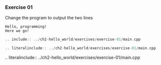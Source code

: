 ### Exercise 01

Change the program to output the two lines 

```
Hello, programming! 
Here we go!
```

```cpp
.. include:: ../ch2-hello_world/exercises/exercise-01/main.cpp
```

```cpp
.. literalinclude:: ../ch2-hello_world/exercises/exercise-01/main.cpp
```

.. literalinclude:: ../ch2-hello_world/exercises/exercise-01/main.cpp
